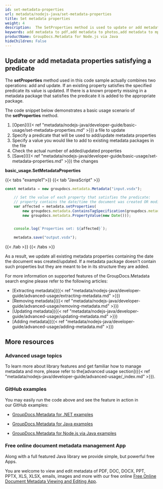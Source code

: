 ```yaml
---
id: set-metadata-properties
url: metadata/nodejs-java/set-metadata-properties
title: Set metadata properties
weight: 4
description:  The SetProperties method is used to update or add metadata. You can easily add metadata to photos, pdfs or you can update or add data to mp3 files.
keywords: add metadata to pdf,add metadata to photos,add metadata to mp3, add metadata
productName: GroupDocs.Metadata for Node.js via Java
hideChildren: False
---
```

## Update or add metadata properties satisfying a predicate

The **setProperties** method used in this code sample actually combines two operations: add and update. If an existing property satisfies the specified predicate its value is updated. If there is a known property missing in a metadata package that satisfies the predicate it is added to the appropriate package.

The code snippet below demonstrates a basic usage scenario of the **setProperties** method.

1.  [Open]({{< ref "metadata/nodejs-java/developer-guide/basic-usage/set-metadata-properties.md" >}}) a file to update
2.  Specify a predicate that will be used to add/update metadata properties
3.  Specify a value you would like to add to existing metadata packages in the file
4.  Check the actual number of added/updated properties
5.  [Save]({{< ref "metadata/nodejs-java/developer-guide/basic-usage/set-metadata-properties.md" >}}) the changes

**basic\_usage.SetMetadataProperties**

{{< tabs "example1">}}
{{< tab "JavaScript" >}}
```js
const metadata = new groupdocs.metadata.Metadata("input.vsdx");

    // Set the value of each property that satisfies the predicate:
    // property contains the date/time the document was created OR modified
    var affected = metadata.setProperties(
        new groupdocs.metadata.ContainsTagSpecification(groupdocs.metadata.Tags.getTime().getCreated()).or(new groupdocs.metadata.ContainsTagSpecification(groupdocs.metadata.Tags.getTime().getModified())),
        new groupdocs.metadata.PropertyValue(new Date()));


    console.log(`Properties set: ${affected}`);

    metadata.save("output.vsdx");
```
{{< /tab >}}
{{< /tabs >}}

As a result, we update all existing metadata properties containing the date the document was created/updated. If a metadata package doesn't contain such properties but they are meant to be in its structure they are added.

For more information on supported features of the GroupDocs.Metadata search engine please refer to the following articles:

*   [Extracting metadata]({{< ref "metadata/nodejs-java/developer-guide/advanced-usage/extracting-metadata.md" >}})
*   [Removing metadata]({{< ref "metadata/nodejs-java/developer-guide/advanced-usage/removing-metadata.md" >}})
*   [Updating metadata]({{< ref "metadata/nodejs-java/developer-guide/advanced-usage/updating-metadata.md" >}})
*   [Adding metadata]({{< ref "metadata/nodejs-java/developer-guide/advanced-usage/adding-metadata.md" >}})

## More resources

### Advanced usage topics

To learn more about library features and get familiar how to manage metadata and more, please refer to the[advanced usage section]({{< ref "metadata/nodejs-java/developer-guide/advanced-usage/_index.md" >}}).

### GitHub examples

You may easily run the code above and see the feature in action in our GitHub examples:

*   [GroupDocs.Metadata for .NET examples](https://github.com/groupdocs-metadata/GroupDocs.Metadata-for-.NET)
    
*   [GroupDocs.Metadata for Java examples](https://github.com/groupdocs-metadata/GroupDocs.Metadata-for-Java)

*   [GroupDocs.Metadata for Node.js via Java examples](https://github.com/groupdocs-metadata/GroupDocs.Metadata-for-Node.js-via-Java)
    

### Free online document metadata management App

Along with a full featured Java library we provide simple, but powerful free Apps.

You are welcome to view and edit metadata of PDF, DOC, DOCX, PPT, PPTX, XLS, XLSX, emails, images and more with our free online [Free Online Document Metadata Viewing and Editing App](https://products.groupdocs.app/metadata).

